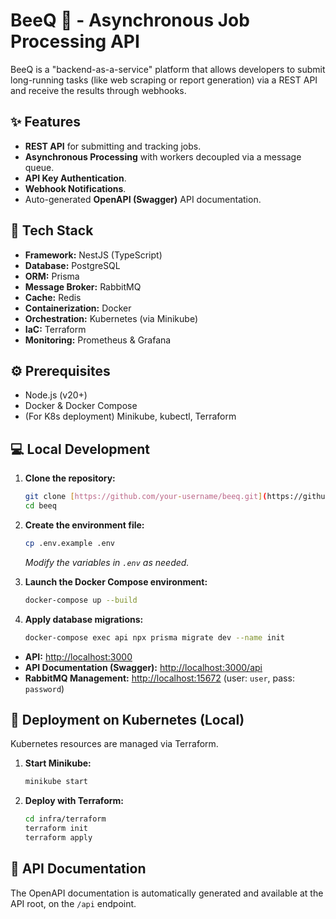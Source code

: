 # BeeQ 🐝 - Asynchronous Job Processing API

BeeQ is a "backend-as-a-service" platform that allows developers to submit long-running tasks (like web scraping or report generation) via a REST API and receive the results through webhooks.

## ✨ Features

- **REST API** for submitting and tracking jobs.
- **Asynchronous Processing** with workers decoupled via a message queue.
- **API Key Authentication**.
- **Webhook Notifications**.
- Auto-generated **OpenAPI (Swagger)** API documentation.

## 🚀 Tech Stack

- **Framework:** NestJS (TypeScript)
- **Database:** PostgreSQL
- **ORM:** Prisma
- **Message Broker:** RabbitMQ
- **Cache:** Redis
- **Containerization:** Docker
- **Orchestration:** Kubernetes (via Minikube)
- **IaC:** Terraform
- **Monitoring:** Prometheus & Grafana

## ⚙️ Prerequisites

- Node.js (v20+)
- Docker & Docker Compose
- (For K8s deployment) Minikube, kubectl, Terraform

## 💻 Local Development

1.  **Clone the repository:**

    ```bash
    git clone [https://github.com/your-username/beeq.git](https://github.com/your-username/beeq.git)
    cd beeq
    ```

2.  **Create the environment file:**

    ```bash
    cp .env.example .env
    ```

    _Modify the variables in `.env` as needed._

3.  **Launch the Docker Compose environment:**

    ```bash
    docker-compose up --build
    ```

4.  **Apply database migrations:**
    ```bash
    docker-compose exec api npx prisma migrate dev --name init
    ```

- **API:** [http://localhost:3000](http://localhost:3000)
- **API Documentation (Swagger):** [http://localhost:3000/api](http://localhost:3000/api)
- **RabbitMQ Management:** [http://localhost:15672](http://localhost:15672) (user: `user`, pass: `password`)

## 🚢 Deployment on Kubernetes (Local)

Kubernetes resources are managed via Terraform.

1.  **Start Minikube:**

    ```bash
    minikube start
    ```

2.  **Deploy with Terraform:**
    ```bash
    cd infra/terraform
    terraform init
    terraform apply
    ```

## 📄 API Documentation

The OpenAPI documentation is automatically generated and available at the API root, on the `/api` endpoint.
